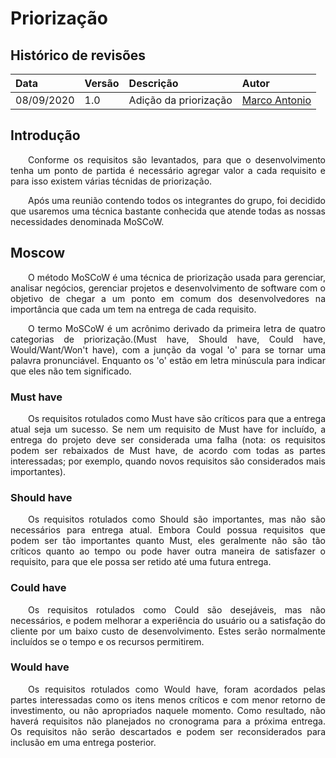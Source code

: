 # Priorização
## Histórico de revisões

|Data|Versão|Descrição|Autor|
|:---|:---|:---|:---|
| 08/09/2020 | 1.0 | Adição da priorização | [Marco Antonio](https://github.com/markinlimac) |

## Introdução
<p align="justify">&emsp;&emsp;Conforme os requisitos são levantados, para que o desenvolvimento tenha um ponto de partida é necessário agregar valor a cada requisito e para isso existem várias técnidas de priorização.</p><p align="justify">&emsp;&emsp;Após uma reunião contendo todos os integrantes do grupo, foi decidido que usaremos uma técnica bastante conhecida que atende todas as nossas necessidades denominada MoSCoW.</p>

## Moscow
<p align="justify">&emsp;&emsp;O método MoSCoW é uma técnica de priorização usada para gerenciar, analisar negócios, gerenciar projetos e desenvolvimento de software com o objetivo de chegar a um ponto em comum dos desenvolvedores na importância que cada um tem na entrega de cada requisito.</p><p align="justify">&emsp;&emsp;O termo MoSCoW é um acrônimo derivado da primeira letra de quatro categorias de priorização.(Must have, Should have, Could have, Would/Want/Won't have), com a junção da vogal 'o' para se tornar uma palavra pronunciável. Enquanto os 'o' estão em letra minúscula para indicar que eles não tem significado.</p>

### Must have               
<p align="justify">&emsp;&emsp;Os requisitos rotulados como Must have são críticos para que a entrega atual seja um sucesso. Se nem um requisito de Must have for incluído, a entrega do projeto deve ser considerada uma falha (nota: os requisitos podem ser rebaixados de Must have, de acordo com todas as partes interessadas; por exemplo, quando novos requisitos são considerados mais importantes).</p>

### Should have               
<p align="justify">&emsp;&emsp;Os requisitos rotulados como Should são importantes, mas não são necessários para entrega atual. Embora Could possua requisitos que podem ser tão importantes quanto Must, eles geralmente não são tão críticos quanto ao tempo ou pode haver outra maneira de satisfazer o requisito, para que ele possa ser retido até uma futura entrega.</p>

### Could have              
<p align="justify">&emsp;&emsp;Os requisitos rotulados como Could são desejáveis, mas não necessários, e podem melhorar a experiência do usuário ou a satisfação do cliente por um baixo custo de desenvolvimento. Estes serão normalmente incluídos se o tempo e os recursos permitirem.</p>

### Would have               
<p align="justify">&emsp;&emsp;Os requisitos rotulados como Would have, foram acordados pelas partes interessadas como os itens menos críticos e com menor retorno de investimento, ou não apropriados naquele momento. Como resultado, não haverá requisitos não planejados no cronograma para a próxima entrega. Os requisitos não serão descartados e podem ser reconsiderados para inclusão em uma entrega posterior.</p>   